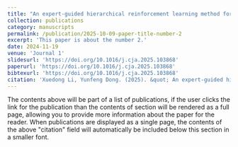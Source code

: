 ```yaml
---
title: "An expert-guided hierarchical reinforcement learning method for collaborative mission planning in LEO satellite cluster"
collection: publications
category: manuscripts
permalink: /publication/2025-10-09-paper-title-number-2
excerpt: 'This paper is about the number 2.'
date: 2024-11-19
venue: 'Journal 1'
slidesurl: 'https://doi.org/10.1016/j.cja.2025.103868'
paperurl: 'https://doi.org/10.1016/j.cja.2025.103868'
bibtexurl: 'https://doi.org/10.1016/j.cja.2025.103868'
citation: 'Xuedong Li, Yunfeng Dong. (2025). &quot; An expert-guided hierarchical reinforcement learning method for collaborative mission planning in LEO satellite cluster; <i>Chinese Journal of Aeronautics</i>. in press.'
---
```

The contents above will be part of a list of publications, if the user clicks the link for the publication than the contents of section will be rendered as a full page, allowing you to provide more information about the paper for the reader. When publications are displayed as a single page, the contents of the above "citation" field will automatically be included below this section in a smaller font.
